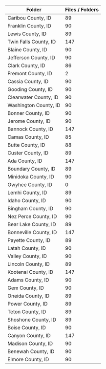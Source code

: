 | Folder                |   Files / Folders |
|-----------------------|-------------------|
| Caribou County, ID    |                89 |
| Franklin County, ID   |                90 |
| Lewis County, ID      |                89 |
| Twin Falls County, ID |               147 |
| Blaine County, ID     |                90 |
| Jefferson County, ID  |                90 |
| Clark County, ID      |                86 |
| Fremont County, ID    |                 2 |
| Cassia County, ID     |                90 |
| Gooding County, ID    |                90 |
| Clearwater County, ID |                90 |
| Washington County, ID |                90 |
| Bonner County, ID     |                90 |
| Jerome County, ID     |                90 |
| Bannock County, ID    |               147 |
| Camas County, ID      |                85 |
| Butte County, ID      |                88 |
| Custer County, ID     |                89 |
| Ada County, ID        |               147 |
| Boundary County, ID   |                89 |
| Minidoka County, ID   |                90 |
| Owyhee County, ID     |                 0 |
| Lemhi County, ID      |                89 |
| Idaho County, ID      |                90 |
| Bingham County, ID    |                90 |
| Nez Perce County, ID  |                90 |
| Bear Lake County, ID  |                89 |
| Bonneville County, ID |               147 |
| Payette County, ID    |                89 |
| Latah County, ID      |                90 |
| Valley County, ID     |                90 |
| Lincoln County, ID    |                89 |
| Kootenai County, ID   |               147 |
| Adams County, ID      |                90 |
| Gem County, ID        |                90 |
| Oneida County, ID     |                89 |
| Power County, ID      |                89 |
| Teton County, ID      |                89 |
| Shoshone County, ID   |                89 |
| Boise County, ID      |                90 |
| Canyon County, ID     |               147 |
| Madison County, ID    |                90 |
| Benewah County, ID    |                90 |
| Elmore County, ID     |                90 |